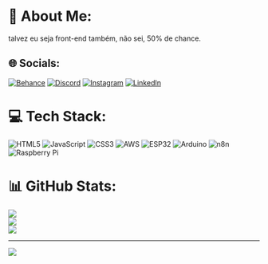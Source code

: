 # 💫 About Me:
talvez eu seja front-end também, não sei, 50% de chance.

## 🌐 Socials:
[![Behance](https://img.shields.io/badge/Behance-1769ff?logo=behance&logoColor=white)](https://behance.net/K3VENDE51GN)
[![Discord](https://img.shields.io/badge/Discord-%237289DA.svg?logo=discord&logoColor=white)](https://discord.gg/kevengrf0121)
[![Instagram](https://img.shields.io/badge/Instagram-%23E4405F.svg?logo=Instagram&logoColor=white)](https://instagram.com/kven.will)
[![LinkedIn](https://img.shields.io/badge/LinkedIn-%230077B5.svg?logo=linkedin&logoColor=white)](https://linkedin.com/in/https://www.linkedin.com/in/kwsr) 

# 💻 Tech Stack:
![HTML5](https://img.shields.io/badge/html5-%23E34F26.svg?style=for-the-badge&logo=html5&logoColor=white)
![JavaScript](https://img.shields.io/badge/javascript-%23323330.svg?style=for-the-badge&logo=javascript&logoColor=%23F7DF1E)
![CSS3](https://img.shields.io/badge/css3-%231572B6.svg?style=for-the-badge&logo=css3&logoColor=white)
![AWS](https://img.shields.io/badge/AWS-%23FF9900.svg?style=for-the-badge&logo=amazon-aws&logoColor=white)
![ESP32](https://img.shields.io/badge/ESP32-%23009688.svg?style=for-the-badge&logo=espressif&logoColor=white)
![Arduino](https://img.shields.io/badge/Arduino-%2300979D.svg?style=for-the-badge&logo=arduino&logoColor=white)
![n8n](https://img.shields.io/badge/n8n-%23EF7B4D.svg?style=for-the-badge&logo=n8n&logoColor=white)
![Raspberry Pi](https://img.shields.io/badge/-RaspberryPi-C51A4A?style=for-the-badge&logo=Raspberry-Pi)

# 📊 GitHub Stats:
![](https://github-readme-stats.vercel.app/api?username=Kevengrf&theme=radical&hide_border=false&include_all_commits=false&count_private=false)<br/>
![](https://github-readme-streak-stats.herokuapp.com/?user=Kevengrf&theme=radical&hide_border=false)<br/>
![](https://github-readme-stats.vercel.app/api/top-langs/?username=Kevengrf&theme=radical&hide_border=false&include_all_commits=false&count_private=false&layout=compact)

---
[![](https://visitcount.itsvg.in/api?id=Kevengrf&icon=0&color=7)](https://visitcount.itsvg.in)

<!-- Proudly created with GPRM ( https://gprm.itsvg.in ) -->
